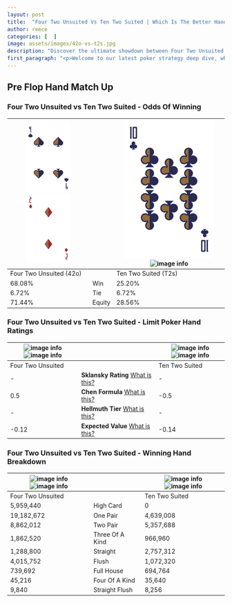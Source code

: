 ```yaml
---
layout: post
title:  "Four Two Unsuited Vs Ten Two Suited | Which Is The Better Hand In Poker? A Complete Guide"
author: reece
categories: [  ]
image: assets/images/42o-vs-t2s.jpg
description: "Discover the ultimate showdown between Four Two Unsuited and Ten Two Suited in poker! Uncover the odds, strategies, and scenarios where one hand triumphs over the other. Get ready to up your poker game with this thrilling analysis."
first_paragraph: "<p>Welcome to our latest poker strategy deep dive, where we're pitting two distinct hands against each other in a high-stakes showdown: Four Two Unsuited vs Ten Two Suited.</p><p>In the dynamic world of poker, every decision counts, and knowing which hand holds the upper hand is key to your success at the table.</p><p>In this article, we'll dissect these two hands, explore the scenarios where one dominates the other, and equip you with the knowledge to make strategic choices that can tip the odds in your favor.</p><p>Get ready to unravel the intriguing dynamics of these poker hands and elevate your game to new heights.</p>"
---
```




[comment]: # (sp0)

## Pre Flop Hand Match Up

<div class="table hand-ratings" markdown="1"> 



### Four Two Unsuited vs Ten Two Suited - Odds Of Winning


    
| ![image info](assets/images/hand1/4.png) ![image info](assets/images/hand1/2o.png) |  | ![image info](assets/images/hand2/T.png) ![image info](assets/images/hand2/2s.png) |
| -------- | -------- | -------- |
| Four Two Unsuited (42o) |  | Ten Two Suited (T2s) |
| 68.08% | Win | 25.20% |
| 6.72% | Tie | 6.72% |
| 71.44% | Equity | 28.56% |




[comment]: # (sp1)



### Four Two Unsuited vs Ten Two Suited - Limit Poker Hand Ratings


    
| ![image info](https://www.riverpairs.com/assets/images/hand1/4.png) ![image info](https://www.riverpairs.com/assets/images/hand1/2o.png) |  | ![image info](https://www.riverpairs.com/assets/images/hand2/T.png) ![image info](https://www.riverpairs.com/assets/images/hand2/2s.png) |
| -------- | -------- | -------- |
| Four Two Unsuited |  | Ten Two Suited |
| - | **Sklansky Rating** [What is this?](/sklansky-rating-explained) | - |
| 0.5 | **Chen Formula** [What is this?](/chen-formula-explained) | -0.5 |
| - | **Hellmuth Tier** [What is this?](/Hellmuth-tier-explained) | - |
| -0.12 | **Expected Value** [What is this?](/expected-value-explained) | -0.14 |




[comment]: # (sp2)



### Four Two Unsuited vs Ten Two Suited - Winning Hand Breakdown


    
| ![image info](https://www.riverpairs.com/assets/images/hand1/4.png) ![image info](https://www.riverpairs.com/assets/images/hand1/2o.png) |  | ![image info](https://www.riverpairs.com/assets/images/hand2/T.png) ![image info](https://www.riverpairs.com/assets/images/hand2/2s.png) |
| -------- | -------- | -------- |
| Four Two Unsuited |  | Ten Two Suited |
| 5,959,440 | High Card | 0 |
| 19,182,672 | One Pair | 4,639,008 |
| 8,862,012 | Two Pair | 5,357,688 |
| 1,862,520 | Three Of A Kind | 966,960 |
| 1,288,800 | Straight | 2,757,312 |
| 4,015,752 | Flush | 1,072,320 |
| 739,692 | Full House | 694,764 |
| 45,216 | Four Of A Kind | 35,640 |
| 9,840 | Straight Flush | 8,256 |




[comment]: # (sp3)



</div>

[comment]: # (sp4)



[comment]: # (sp5)

